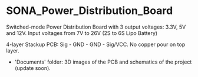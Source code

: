 # SONA_Power_Distribution_Board
Switched-mode Power Distribution Board with 3 output voltages: 3.3V, 5V and 12V. Input voltages from 7V to 26V (2S to 6S Lipo Battery)

4-layer Stackup PCB: Sig - GND - GND - Sig/VCC. No copper pour on top layer.

+ 'Documents' folder: 3D images of the PCB and schematics of the project (update soon).
